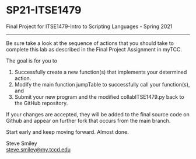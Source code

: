 # SP21-ITSE1479
Final Project for ITSE1479-Intro to Scripting Languages - Spring 2021
<hr/>
Be sure take a look at the sequence of actions that you should take to complete this lab as described in the Final Project Assignment in myTCC.

The goal is for you to 
<ol>
  <li>Successfully create a new function(s) that implements your determined action.</li>
  <li>Modify the main function jumpTable to successfully call your function(s), and</li>
  <li>Submit your new program and the modified collabITSE1479.py back to the GitHub repository.</li>
</ol>
If your changes are accepted, they will be added to the final source code on Github and appear on further fork that occurs from the main branch.

Start early and keep moving forward. Almost done.

Steve Smiley<br />
<a href="mailto: steve.smiley@my.tccd.edu">steve.smiley@my.tccd.edu</a>
